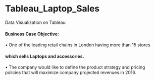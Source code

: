 # Tableau_Laptop_Sales
Data Visualization on Tableau

#### Business Case Objective:

• One of the leading retail chains in London having more than 15 stores

#### which sells Laptops and accessories.

• The company would like to define the product strategy and pricing policies that will maximize company projected revenues in 2016.
